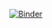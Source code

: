 [![Binder](https://mybinder.org/badge_logo.svg)](https://mybinder.org/v2/gh/smcavoy-NCSU/gis710_classExample/HEAD)
